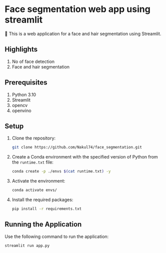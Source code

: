 # Face segmentation web app using streamlit

🤖 This is a web application for a face and hair segmentation using Streamlit.

## Highlights

1. No of face detection 
2. Face and hair segmentation


## Prerequisites

1. Python 3.10
2. Streamlit
3. opencv
4. openvino

## Setup
1. Clone the repository:

    ```bash
    git clone https://github.com/Nakul74/face_segmentation.git
    ```

2. Create a Conda environment with the specified version of Python from the `runtime.txt` file:

    ```bash
    conda create -p ./envs $(cat runtime.txt) -y
    ```

3. Activate the environment:

    ```bash
    conda activate envs/
    ```

4. Install the required packages:

    ```bash
    pip install -r requirements.txt
    ```

## Running the Application

Use the following command to run the application:

```bash
streamlit run app.py
```
